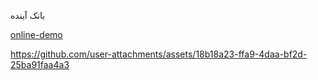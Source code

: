 بانک آینده

[online-demo](https://bank-ayande.vercel.app/)

https://github.com/user-attachments/assets/18b18a23-ffa9-4daa-bf2d-25ba91faa4a3

